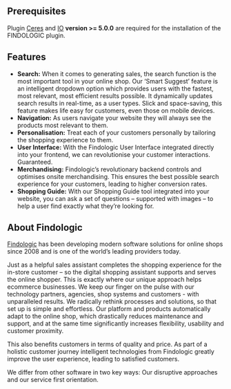 ## Prerequisites

Plugin [Ceres](https://marketplace.plentymarkets.com/en/plugins/sales/online-shops/ceres_4697) and [IO](https://marketplace.plentymarkets.com/en/plugins/sales/online-shops/io_4696) **version >= 5.0.0** are required for the installation of the FINDOLOGIC plugin.

## Features

* __Search:__ When it comes to generating sales, the search function is the most important tool in your online shop. Our ‘Smart Suggest’ feature is an intelligent dropdown option which provides users with the fastest, most relevant, most efficient results possible. It dynamically updates search results in real-time, as a user types. Slick and space-saving, this feature makes life easy for customers, even those on mobile devices.
* __Navigation:__ As users navigate your website they will always see the products most relevant to them.
* __Personalisation:__ Treat each of your customers personally by tailoring the shopping experience to them.
* __User Interface:__ With the Findologic User Interface integrated directly into your frontend, we can revolutionise your customer interactions. Guaranteed.
* __Merchandising:__ Findologic’s revolutionary backend controls and optimises onsite merchandising. This ensures the best possible search experience for your customers, leading to higher conversion rates.  
* __Shopping Guide:__ With our Shopping Guide tool integrated into your website, you can ask a set of questions – supported with images – to help a user find exactly what they’re looking for.

## About Findologic

[Findologic](https://www.findologic.com/) has been developing modern software solutions for online shops since 2008 and is one of the world’s leading providers today.
 
Just as a helpful sales assistant completes the shopping experience for the in-store customer – so the digital shopping assistant supports and serves the online shopper. This is exactly where our unique approach helps ecommerce businesses. We keep our finger on the pulse with our technology partners, agencies, shop systems and customers -  with unparalleled results.
We radically rethink processes and solutions, so that set up is simple and effortless.
Our platform and products automatically adapt to the online shop, which drastically reduces maintenance and support, and at the same time significantly increases flexibility, usability and customer proximity.
 
This also benefits customers in terms of quality and price.
As part of a holistic customer journey intelligent technologies from Findologic greatly improve the user experience, leading to satisfied customers.
 
We differ from other software in two key ways:
Our disruptive approaches and our service first orientation.

